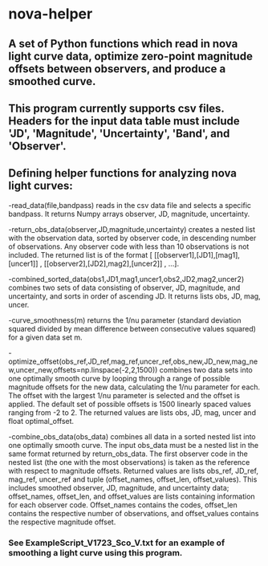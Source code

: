# nova-helper
## A set of Python functions which read in nova light curve data, optimize zero-point magnitude offsets between observers, and produce a smoothed curve. 
## This program currently supports csv files. Headers for the input data table must include 'JD', 'Magnitude', 'Uncertainty', 'Band', and 'Observer'.
## Defining helper functions for analyzing nova light curves:

-read_data(file,bandpass) reads in the csv data file and selects a specific bandpass. It returns Numpy arrays observer, JD, magnitude, uncertainty.

-return_obs_data(observer,JD,magnitude,uncertainty) creates a nested list with the observation data, sorted by observer code, in descending number of observations. Any observer code with less than 10 observations is not included. The returned list is of the format [ [[observer1],[JD1],[mag1],[uncer1]] , [[observer2],[JD2],mag2],[uncer2]] , ...]. 

-combined_sorted_data(obs1,JD1,mag1,uncer1,obs2,JD2,mag2,uncer2) combines two sets of data consisting of observer, JD, magnitude, and uncertainty, and sorts in order of ascending JD. It returns lists obs, JD, mag, uncer. 

-curve_smoothness(m) returns the 1/nu parameter (standard deviation squared divided by mean difference between consecutive values squared) for a given data set m. 

-optimize_offset(obs_ref,JD_ref,mag_ref,uncer_ref,obs_new,JD_new,mag_new,uncer_new,offsets=np.linspace(-2,2,1500)) combines two data sets into one optimally smooth curve by looping through a range of possible magnitude offsets for the new data, calculating the 1/nu parameter for each. The offset with the largest 1/nu parameter is selected and the offset is applied. The default set of possible offsets is 1500 linearly spaced values ranging from -2 to 2. The returned values are lists obs, JD, mag, uncer and float optimal_offset.

-combine_obs_data(obs_data) combines all data in a sorted nested list into one optimally smooth curve. The input obs_data must be a nested list in the same format returned by return_obs_data. The first observer code in the nested list (the one with the most observations) is taken as the reference with respect to magnitude offsets. Returned values are lists obs_ref, JD_ref, mag_ref, uncer_ref and tuple (offset_names, offset_len, offset_values). This includes smoothed observer, JD, magnitude, and uncertainty data; offset_names, offset_len, and offset_values are lists containing information for each observer code. Offset_names contains the codes, offset_len contains the respective number of observations, and offset_values contains the respective magnitude offset.

### See ExampleScript_V1723_Sco_V.txt for an example of smoothing a light curve using this program.
